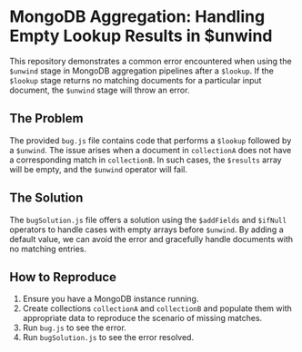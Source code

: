 # MongoDB Aggregation: Handling Empty Lookup Results in $unwind

This repository demonstrates a common error encountered when using the `$unwind` stage in MongoDB aggregation pipelines after a `$lookup`.  If the `$lookup` stage returns no matching documents for a particular input document, the `$unwind` stage will throw an error.

## The Problem

The provided `bug.js` file contains code that performs a `$lookup` followed by a `$unwind`. The issue arises when a document in `collectionA` does not have a corresponding match in `collectionB`. In such cases, the `$results` array will be empty, and the `$unwind` operator will fail.

## The Solution

The `bugSolution.js` file offers a solution using the `$addFields` and `$ifNull` operators to handle cases with empty arrays before `$unwind`. By adding a default value, we can avoid the error and gracefully handle documents with no matching entries.

## How to Reproduce

1.  Ensure you have a MongoDB instance running.
2.  Create collections `collectionA` and `collectionB` and populate them with appropriate data to reproduce the scenario of missing matches.
3.  Run `bug.js` to see the error.
4.  Run `bugSolution.js` to see the error resolved.
